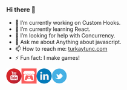 ### Hi there 👋

- 🔭 I’m currently working on Custom Hooks.
- 🌱 I’m currently learning React.
- 🤔 I’m looking for help with Concurrency.
- 💬 Ask me about Anything about javascript.
- 📫 How to reach me: [turkaytunc.com](https://www.turkaytunc.com/)
- ⚡ Fun fact: I make games!

[<img align="left" alt="youtube" width="40px" src="https://github.com/turkaytunc/turkaytunc/blob/master/static-files/youtube.png" target = "_blank"/>][youtube]
[<img align="left" alt="itch.io" width="40px" src="https://github.com/turkaytunc/turkaytunc/blob/master/static-files/itchiologo.png" target="_blank" />][itch.io]
[<img align="left" alt="linkedin" width="40px" src="https://github.com/turkaytunc/turkaytunc/blob/master/static-files/linkedin.png" target="_blank" />][linkedin]
[<img align="left" alt="twitter" width="40px" src="https://github.com/turkaytunc/turkaytunc/blob/master/static-files/twitterlogo.jpg" target="_blank" />][twitter]

<br/>  
<br/>

[youtube]: https://www.youtube.com/channel/UChkxm4Q14X0NdGFvZOm1hMQ
[twitter]: https://twitter.com/filthycoder
[linkedin]: https://www.linkedin.com/in/turkaytunc/
[itch.io]: https://turkaytunc.itch.io/
